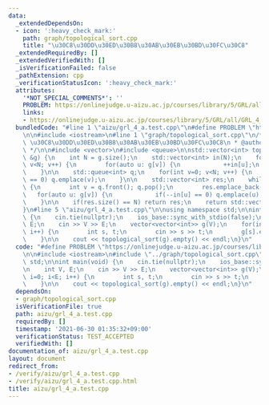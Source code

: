 ```yaml
---
data:
  _extendedDependsOn:
  - icon: ':heavy_check_mark:'
    path: graph/topological_sort.cpp
    title: "\u30C8\u30DD\u30ED\u30B8\u30AB\u30EB\u30BD\u30FC\u30C8"
  _extendedRequiredBy: []
  _extendedVerifiedWith: []
  _isVerificationFailed: false
  _pathExtension: cpp
  _verificationStatusIcon: ':heavy_check_mark:'
  attributes:
    '*NOT_SPECIAL_COMMENTS*': ''
    PROBLEM: https://onlinejudge.u-aizu.ac.jp/courses/library/5/GRL/all/GRL_4_A
    links:
    - https://onlinejudge.u-aizu.ac.jp/courses/library/5/GRL/all/GRL_4_A
  bundledCode: "#line 1 \"aizu/grl_4_a.test.cpp\"\n#define PROBLEM \"https://onlinejudge.u-aizu.ac.jp/courses/library/5/GRL/all/GRL_4_A\"\
    \n\n#include <iostream>\n#line 1 \"graph/topological_sort.cpp\"\n/**\n * @brief\
    \ \u30C8\u30DD\u30ED\u30B8\u30AB\u30EB\u30BD\u30FC\u30C8\n * @author hasegawa1\n\
    \ */\n\n#include <vector>\n#include <queue>\n\nstd::vector<int> topological_sort(std::vector<std::vector<int>>\
    \ &g) {\n    int N = g.size();\n    std::vector<int> in(N);\n    for(int v=0;\
    \ v<N; v++) {\n        for(auto u: g[v]) {\n            ++in[u];\n        }\n\
    \    }\n\n    std::queue<int> q;\n    for(int v=0; v<N; v++) {\n        if(in[v]\
    \ == 0) q.emplace(v);\n    }\n\n    std::vector<int> res;\n    while(!q.empty())\
    \ {\n        int v = q.front(); q.pop();\n        res.emplace_back(v);\n     \
    \   for(auto u: g[v]) {\n            if(--in[u] == 0) q.emplace(u);\n        }\n\
    \    }\n\n    if(res.size() == N) return res;\n    return std::vector<int>();\n\
    }\n#line 5 \"aizu/grl_4_a.test.cpp\"\n\nusing namespace std;\n\nint main(void)\
    \ {\n    cin.tie(nullptr);\n    ios_base::sync_with_stdio(false);\n\n    int V,\
    \ E;\n    cin >> V >> E;\n    vector<vector<int>> g(V);\n    for(int i=0; i<E;\
    \ i++) {\n        int s, t;\n        cin >> s >> t;\n        g[s].emplace_back(t);\n\
    \    }\n\n    cout << topological_sort(g).empty() << endl;\n}\n"
  code: "#define PROBLEM \"https://onlinejudge.u-aizu.ac.jp/courses/library/5/GRL/all/GRL_4_A\"\
    \n\n#include <iostream>\n#include \"../graph/topological_sort.cpp\"\n\nusing namespace\
    \ std;\n\nint main(void) {\n    cin.tie(nullptr);\n    ios_base::sync_with_stdio(false);\n\
    \n    int V, E;\n    cin >> V >> E;\n    vector<vector<int>> g(V);\n    for(int\
    \ i=0; i<E; i++) {\n        int s, t;\n        cin >> s >> t;\n        g[s].emplace_back(t);\n\
    \    }\n\n    cout << topological_sort(g).empty() << endl;\n}\n"
  dependsOn:
  - graph/topological_sort.cpp
  isVerificationFile: true
  path: aizu/grl_4_a.test.cpp
  requiredBy: []
  timestamp: '2021-06-30 01:35:32+09:00'
  verificationStatus: TEST_ACCEPTED
  verifiedWith: []
documentation_of: aizu/grl_4_a.test.cpp
layout: document
redirect_from:
- /verify/aizu/grl_4_a.test.cpp
- /verify/aizu/grl_4_a.test.cpp.html
title: aizu/grl_4_a.test.cpp
---
```

